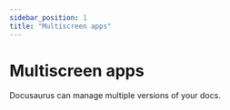 ```yaml
---
sidebar_position: 1
title: "Multiscreen apps"
---
```


# Multiscreen apps

Docusaurus can manage multiple versions of your docs.